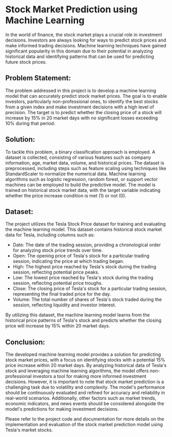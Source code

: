 # Stock Market Prediction using Machine Learning

In the world of finance, the stock market plays a crucial role in investment decisions. Investors are always looking for ways to predict stock prices and make informed trading decisions. Machine learning techniques have gained significant popularity in this domain due to their potential in analyzing historical data and identifying patterns that can be used for predicting future stock prices.

## Problem Statement:

The problem addressed in this project is to develop a machine learning model that can accurately predict stock market prices. The goal is to enable investors, particularly non-professional ones, to identify the best stocks from a given index and make investment decisions with a high level of precision. The target is to predict whether the closing price of a stock will increase by 15% in 20 market days with no significant losses exceeding 10% during that period.

## Solution:

To tackle this problem, a binary classification approach is employed. A dataset is collected, consisting of various features such as company information, age, market data, volume, and historical prices. The dataset is preprocessed, including steps such as feature scaling using techniques like StandardScaler to normalize the numerical data. Machine learning algorithms such as logistic regression, random forest, or support vector machines can be employed to build the predictive model. The model is trained on historical stock market data, with the target variable indicating whether the price increase condition is met (1) or not (0).

## Dataset:

The project utilizes the Tesla Stock Price dataset for training and evaluating the machine learning model. This dataset contains historical stock market data for Tesla, including columns such as:

- Date: The date of the trading session, providing a chronological order for analyzing stock price trends over time.
- Open: The opening price of Tesla's stock for a particular trading session, indicating the price at which trading began.
- High: The highest price reached by Tesla's stock during the trading session, reflecting potential price peaks.
- Low: The lowest price reached by Tesla's stock during the trading session, reflecting potential price troughs.
- Close: The closing price of Tesla's stock for a particular trading session, representing the final traded price for the day.
- Volume: The total number of shares of Tesla's stock traded during the session, reflecting liquidity and investor interest.

By utilizing this dataset, the machine learning model learns from the historical price patterns of Tesla's stock and predicts whether the closing price will increase by 15% within 20 market days.

## Conclusion:

The developed machine learning model provides a solution for predicting stock market prices, with a focus on identifying stocks with a potential 15% price increase within 20 market days. By analyzing historical data of Tesla's stock and leveraging machine learning algorithms, the model offers non-professional investors a tool for making more informed investment decisions. However, it is important to note that stock market prediction is a challenging task due to volatility and complexity. The model's performance should be continuously evaluated and refined for accuracy and reliability in real-world scenarios. Additionally, other factors such as market trends, economic indicators, and news events should be considered alongside the model's predictions for making investment decisions.

Please refer to the project code and documentation for more details on the implementation and evaluation of the stock market prediction model using Tesla's market stocks.
